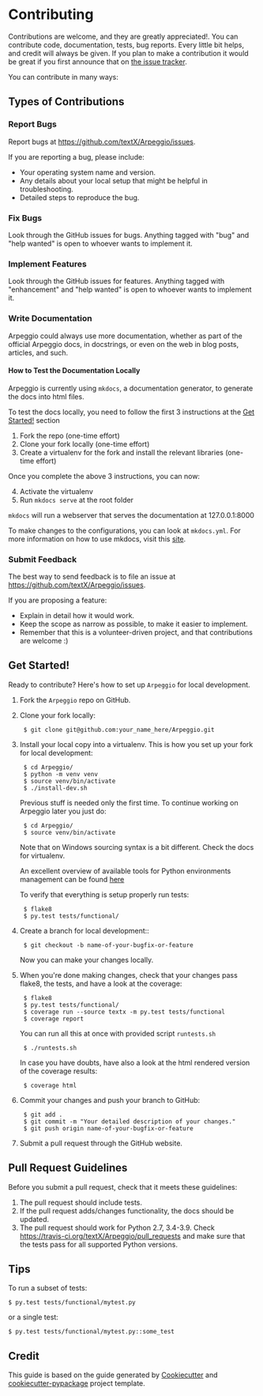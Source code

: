 # Contributing

Contributions are welcome, and they are greatly appreciated!. You can contribute
code, documentation, tests, bug reports. Every little bit helps, and credit will
always be given. If you plan to make a contribution it would be great if you
first announce that on [the issue
tracker](https://github.com/textX/Arpeggio/issues).

You can contribute in many ways:


## Types of Contributions


### Report Bugs

Report bugs at https://github.com/textX/Arpeggio/issues.

If you are reporting a bug, please include:

- Your operating system name and version.
- Any details about your local setup that might be helpful in troubleshooting.
- Detailed steps to reproduce the bug.


### Fix Bugs

Look through the GitHub issues for bugs. Anything tagged with "bug"
and "help wanted" is open to whoever wants to implement it.


### Implement Features

Look through the GitHub issues for features. Anything tagged with "enhancement"
and "help wanted" is open to whoever wants to implement it.


### Write Documentation

Arpeggio could always use more documentation, whether as part of the official
Arpeggio docs, in docstrings, or even on the web in blog posts, articles, and
such.

#### How to Test the Documentation Locally

Arpeggio is currently using `mkdocs`, a documentation generator, to generate the docs into html files. 

To test the docs locally, you need to follow the first 3 instructions at the
[Get Started!](#get-started) section

1. Fork the repo (one-time effort)
2. Clone your fork locally (one-time effort)
3. Create a virtualenv for the fork and install the relevant libraries (one-time effort)

Once you complete the above 3 instructions, you can now:

4. Activate the virtualenv
5. Run `mkdocs serve` at the root folder

`mkdocs` will run a webserver that serves the documentation at 127.0.0.1:8000

To make changes to the configurations, you can look at `mkdocs.yml`. For more
information on how to use mkdocs, visit this [site](https://www.mkdocs.org).


### Submit Feedback

The best way to send feedback is to file an issue at https://github.com/textX/Arpeggio/issues.

If you are proposing a feature:

- Explain in detail how it would work.
- Keep the scope as narrow as possible, to make it easier to implement.
- Remember that this is a volunteer-driven project, and that contributions
  are welcome :)


## Get Started!

Ready to contribute? Here's how to set up `Arpeggio` for local development.

1. Fork the `Arpeggio` repo on GitHub.
2. Clone your fork locally:

        $ git clone git@github.com:your_name_here/Arpeggio.git

3. Install your local copy into a virtualenv. This is how you set up your fork
   for local development:

        $ cd Arpeggio/
        $ python -m venv venv
        $ source venv/bin/activate
        $ ./install-dev.sh 
        
    Previous stuff is needed only the first time. To continue working on Arpeggio
    later you just do:
    
        $ cd Arpeggio/ 
        $ source venv/bin/activate
        
    Note that on Windows sourcing syntax is a bit different. Check the docs for
    virtualenv.
        
    An excellent overview of available tools for Python environments management
    can be found
    [here](https://stackoverflow.com/questions/41573587/what-is-the-difference-between-venv-pyvenv-pyenv-virtualenv-virtualenvwrappe)
    
    To verify that everything is setup properly run tests:
    
        $ flake8
        $ py.test tests/functional/

4. Create a branch for local development::

        $ git checkout -b name-of-your-bugfix-or-feature

   Now you can make your changes locally.

5. When you're done making changes, check that your changes pass flake8, the
   tests, and have a look at the coverage:

        $ flake8
        $ py.test tests/functional/
        $ coverage run --source textx -m py.test tests/functional
        $ coverage report
        
   You can run all this at once with provided script `runtests.sh`
   
        $ ./runtests.sh

   In case you have doubts, have also a look at the html rendered version of
   the coverage results:

        $ coverage html

6. Commit your changes and push your branch to GitHub:

        $ git add .
        $ git commit -m "Your detailed description of your changes."
        $ git push origin name-of-your-bugfix-or-feature

7. Submit a pull request through the GitHub website.


## Pull Request Guidelines

Before you submit a pull request, check that it meets these guidelines:

1. The pull request should include tests.
2. If the pull request adds/changes functionality, the docs should be updated. 
3. The pull request should work for Python 2.7, 3.4-3.9. Check
   https://travis-ci.org/textX/Arpeggio/pull_requests and make sure that
   the tests pass for all supported Python versions.


## Tips

To run a subset of tests:

```
$ py.test tests/functional/mytest.py
```

or a single test:

```
$ py.test tests/functional/mytest.py::some_test
```

## Credit

This guide is based on the guide generated by
[Cookiecutter](https://github.com/audreyr/cookiecutter) and
[cookiecutter-pypackage](https://github.com/audreyr/cookiecutter-pypackage)
project template.
